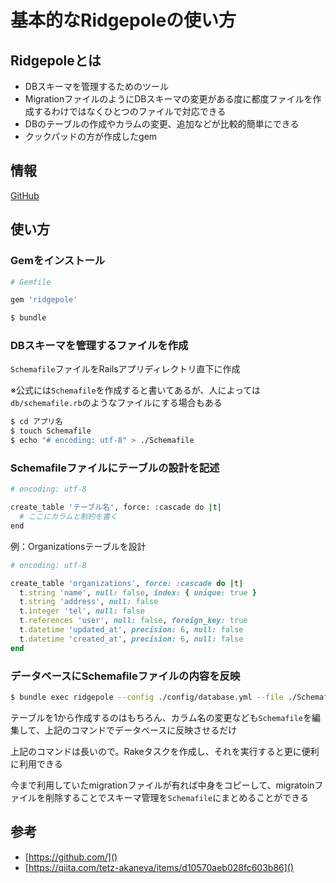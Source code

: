 # 基本的なRidgepoleの使い方

## Ridgepoleとは

- DBスキーマを管理するためのツール
- MigrationファイルのようにDBスキーマの変更がある度に都度ファイルを作成するわけではなくひとつのファイルで対応できる
- DBのテーブルの作成やカラムの変更、追加などが比較的簡単にできる
- クックパッドの方が作成したgem

## 情報

[GitHub](https://github.com/ridgepole/ridgepole)

## 使い方

### Gemをインストール

```bash
# Gemfile

gem 'ridgepole'
```

```bash
$ bundle
```

### DBスキーマを管理するファイルを作成

`Schemafile`ファイルをRailsアプリディレクトリ直下に作成

※公式には`Schemafile`を作成すると書いてあるが、人によっては`db/schemafile.rb`のようなファイルにする場合もある

```bash
$ cd アプリ名
$ touch Schemafile
$ echo "# encoding: utf-8" > ./Schemafile
```

### Schemafileファイルにテーブルの設計を記述

```bash
# encoding: utf-8

create_table 'テーブル名', force: :cascade do |t|
  # ここにカラムと制約を書く
end
```

例：Organizationsテーブルを設計

```ruby
# encoding: utf-8

create_table 'organizations', force: :cascade do |t|
  t.string 'name', null: false, index: { unique: true }
  t.string 'address', null: false
  t.integer 'tel', null: false
  t.references 'user', null: false, foreign_key: true
  t.datetime 'updated_at', precision: 6, null: false
  t.datetime 'created_at', precision: 6, null: false
end
```

### データベースにSchemafileファイルの内容を反映

```bash
$ bundle exec ridgepole --config ./config/database.yml --file ./Schemafile --apply
```

テーブルを1から作成するのはもちろん、カラム名の変更なども`Schemafile`を編集して、上記のコマンドでデータベースに反映させるだけ

上記のコマンドは長いので。Rakeタスクを作成し、それを実行すると更に便利に利用できる

今まで利用していたmigrationファイルが有れば中身をコピーして、migratoinファイルを削除することでスキーマ管理を`Schemafile`にまとめることができる

## 参考

- [https://github.com/]()
- [https://qiita.com/tetz-akaneya/items/d10570aeb028fc603b86]()
